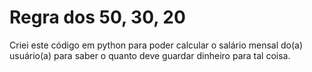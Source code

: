 # Regra dos 50, 30, 20

<p>Criei este código em python para poder calcular o salário mensal do(a) usuário(a) para saber o quanto deve guardar dinheiro para tal coisa.</p>
